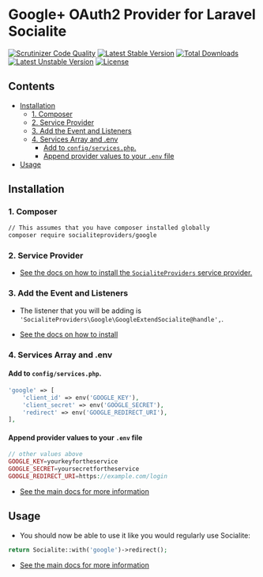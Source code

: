 # Google+ OAuth2 Provider for Laravel Socialite

[![Scrutinizer Code Quality](https://img.shields.io/scrutinizer/g/SocialiteProviders/Google-Plus.svg?style=flat-square)](https://scrutinizer-ci.com/g/SocialiteProviders/Google-Plus/?branch=master)
[![Latest Stable Version](https://img.shields.io/packagist/v/socialiteproviders/google-plus.svg?style=flat-square)](https://packagist.org/packages/socialiteproviders/google-plus)
[![Total Downloads](https://img.shields.io/packagist/dt/socialiteproviders/google-plus.svg?style=flat-square)](https://packagist.org/packages/socialiteproviders/google-plus)
[![Latest Unstable Version](https://img.shields.io/packagist/vpre/socialiteproviders/google-plus.svg?style=flat-square)](https://packagist.org/packages/socialiteproviders/google-plus)
[![License](https://img.shields.io/packagist/l/socialiteproviders/google-plus.svg?style=flat-square)](https://packagist.org/packages/socialiteproviders/google-plus)

<!-- START doctoc generated TOC please keep comment here to allow auto update -->
<!-- DON'T EDIT THIS SECTION, INSTEAD RE-RUN doctoc TO UPDATE -->
## Contents

- [Installation](#installation)
  - [1. Composer](#1-composer)
  - [2. Service Provider](#2-service-provider)
  - [3. Add the Event and Listeners](#3-add-the-event-and-listeners)
  - [4. Services Array and .env](#4-services-array-and-env)
    - [Add to `config/services.php`.](#add-to-configservicesphp)
    - [Append provider values to your `.env` file](#append-provider-values-to-your-env-file)
- [Usage](#usage)

<!-- END doctoc generated TOC please keep comment here to allow auto update -->


## Installation

### 1. Composer

```bash
// This assumes that you have composer installed globally
composer require socialiteproviders/google
```

### 2. Service Provider

* [See the docs on how to install the `SocialiteProviders` service provider.](https://github.com/SocialiteProviders/Manager#2-service-provider)


### 3. Add the Event and Listeners

* The listener that you will be adding is `'SocialiteProviders\Google\GoogleExtendSocialite@handle',`.

* [See the docs on how to install](https://github.com/SocialiteProviders/Manager#3-add-the-event-and-listeners)

### 4. Services Array and .env

#### Add to `config/services.php`.

```php
'google' => [
    'client_id' => env('GOOGLE_KEY'),
    'client_secret' => env('GOOGLE_SECRET'),
    'redirect' => env('GOOGLE_REDIRECT_URI'),
],
```

#### Append provider values to your `.env` file

```php
// other values above
GOOGLE_KEY=yourkeyfortheservice
GOOGLE_SECRET=yoursecretfortheservice
GOOGLE_REDIRECT_URI=https://example.com/login
```

* [See the main docs for more information](https://github.com/SocialiteProviders/Manager#4-services-array-and-env)


## Usage

* You should now be able to use it like you would regularly use Socialite:

```php
return Socialite::with('google')->redirect();
```

* [See the main docs for more information](https://github.com/SocialiteProviders/Manager#usage)
